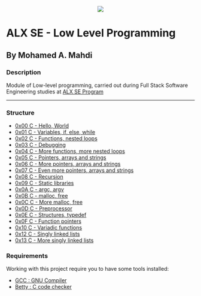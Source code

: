 <p align="center">
  <img src="https://www.alxafrica.com/wp-content/uploads/2022/01/header-logo.png">
</p>

# ALX SE - Low Level Programming

## By Mohamed A. Mahdi

### Description

Module of Low-level programming, carried out during Full Stack Software Engineering studies at [ALX SE Program](https://www.alxafrica.com/programme_post/full-stack-software-engineer/)

------------------

### Structure

* [0x00 C - Hello, World](https://github.com/Moh-A-Mahdi/alx-low_level_programming/tree/master/0x00-hello_world)
* [0x01 C - Variables, if, else, while](https://github.com/Moh-A-Mahdi/alx-low_level_programming/tree/master/0x01-variables_if_else_while)
* [0x02 C - Functions, nested loops](https://github.com/Moh-A-Mahdi/alx-low_level_programming/tree/master/0x02-functions_nested_loops)
* [0x03 C - Debugging](https://github.com/Moh-A-Mahdi/alx-low_level_programming/tree/master/0x03-debugging)
* [0x04 C - More functions, more nested loops](https://github.com/Moh-A-Mahdi/alx-low_level_programming/tree/master/0x04-more_functions_nested_loops)
* [0x05 C - Pointers, arrays and strings](https://github.com/Moh-A-Mahdi/alx-low_level_programming/tree/master/0x05-pointers_arrays_strings)
* [0x06 C - More pointers, arrays and strings](https://github.com/Moh-A-Mahdi/alx-low_level_programming/tree/master/0x06-pointers_arrays_strings)
* [0x07 C - Even more pointers, arrays and strings](https://github.com/Moh-A-Mahdi/alx-low_level_programming/tree/master/0x07-pointers_arrays_strings)
* [0x08 C - Recursion](https://github.com/Moh-A-Mahdi/alx-low_level_programming/tree/master/0x08-recursion)
* [0x09 C - Static libraries](https://github.com/Moh-A-Mahdi/alx-low_level_programming/tree/master/0x09-static_libraries)
* [0x0A C - argc, argv](https://github.com/Moh-A-Mahdi/alx-low_level_programming/tree/master/0x0A-argc_argv)
* [0x0B C - malloc, free](https://github.com/Moh-A-Mahdi/alx-low_level_programming/tree/master/0x0B-malloc_free)
* [0x0C C - More malloc, free](https://github.com/Moh-A-Mahdi/alx-low_level_programming/tree/master/0x0C-more_malloc_free)
* [0x0D C - Preprocessor](https://github.com/Moh-A-Mahdi/alx-low_level_programming/tree/master/0x0D-preprocessor)
* [0x0E C - Structures, typedef](https://github.com/Moh-A-Mahdi/alx-low_level_programming/tree/master/0x0E-structures_typedef)
* [0x0F C - Function pointers](https://github.com/Moh-A-Mahdi/alx-low_level_programming/tree/master/0x0F-function_pointers)
* [0x10 C - Variadic functions](https://github.com/Moh-A-Mahdi/alx-low_level_programming/tree/master/0x10-variadic_functions)
* [0x12 C - Singly linked lists](https://github.com/Moh-A-Mahdi/alx-low_level_programming/tree/master/0x12-singly_linked_lists)
* [0x13 C - More singly linked lists](https://github.com/Moh-A-Mahdi/alx-low_level_programming/tree/master/0x13-more_singly_linked_lists)

### Requirements

Working with this project require you to have some tools installed:

* [GCC : GNU Compiler](https://gcc.gnu.org/)
* [Betty : C code checker](https://github.com/holbertonschool/Betty)
